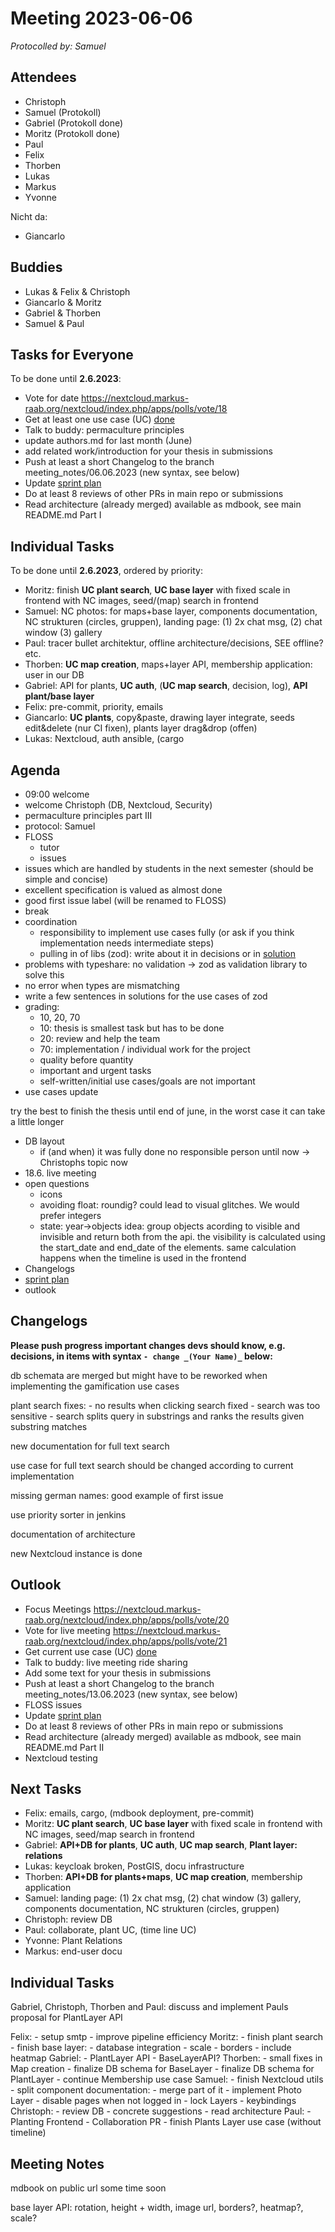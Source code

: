 # Meeting 2023-06-06

_Protocolled by: Samuel_

## Attendees

- Christoph
- Samuel (Protokoll)
- Gabriel (Protokoll done)
- Moritz (Protokoll done)
- Paul
- Felix
- Thorben
- Lukas
- Markus
- Yvonne

Nicht da:

- Giancarlo

## Buddies

- Lukas & Felix & Christoph
- Giancarlo & Moritz
- Gabriel & Thorben
- Samuel & Paul

## Tasks for Everyone

To be done until **2.6.2023**:

- Vote for date https://nextcloud.markus-raab.org/nextcloud/index.php/apps/polls/vote/18
- Get at least one use case (UC) [done](../usecases/README.md)
- Talk to buddy: permaculture principles
- update authors.md for last month (June)
- add related work/introduction for your thesis in submissions
- Push at least a short Changelog to the branch meeting_notes/06.06.2023 (new syntax, see below)
- Update [sprint plan](https://github.com/orgs/ElektraInitiative/projects/4/)
- Do at least 8 reviews of other PRs in main repo or submissions
- Read architecture (already merged) available as mdbook, see main README.md Part I

## Individual Tasks

To be done until **2.6.2023**, ordered by priority:

- Moritz: finish **UC plant search**, **UC base layer** with fixed scale in frontend with NC images, seed/(map) search in frontend
- Samuel: NC photos: for maps+base layer, components documentation, NC strukturen (circles, gruppen), landing page: (1) 2x chat msg, (2) chat window (3) gallery
- Paul: tracer bullet architektur, offline architecture/decisions, SEE offline? etc.
- Thorben: **UC map creation**, maps+layer API, membership application: user in our DB
- Gabriel: API for plants, **UC auth**, (**UC map search**, decision, log), **API plant/base layer**
- Felix: pre-commit, priority, emails
- Giancarlo: **UC plants**, copy&paste, drawing layer integrate, seeds edit&delete (nur CI fixen), plants layer drag&drop (offen)
- Lukas: Nextcloud, auth ansible, (cargo

## Agenda

- 09:00 welcome
- welcome Christoph (DB, Nextcloud, Security)
- permaculture principles part III
- protocol: Samuel
- FLOSS
  - tutor
  - issues
- issues which are handled by students in the next semester (should be simple and concise)
- excellent specification is valued as almost done
- good first issue label (will be renamed to FLOSS)
- break
- coordination
  - responsibility to implement use cases fully (or ask if you think implementation needs intermediate steps)
  - pulling in of libs (zod): write about it in decisions or in [solution](../architecture/04solution.md)
- problems with typeshare:
  no validation -> zod as validation library to solve this
- no error when types are mismatching
- write a few sentences in solutions for the use cases of zod
- grading:
  - 10, 20, 70
  - 10: thesis is smallest task but has to be done
  - 20: review and help the team
  - 70: implementation / individual work for the project
  - quality before quantity
  - important and urgent tasks
  - self-written/initial use cases/goals are not important
- use cases update

try the best to finish the thesis until end of june, in the worst case it can take a little longer

- DB layout
  - if (and when) it was fully done
    no responsible person until now -> Christophs topic now
- 18.6. live meeting
- open questions
  - icons
  - avoiding float: roundig? could lead to visual glitches. We would prefer integers
  - state: year->objects
    idea: group objects acording to visible and invisible and return both from the api.
    the visibility is calculated using the start_date and end_date of the elements.
    same calculation happens when the timeline is used in the frontend
- Changelogs
- [sprint plan](https://github.com/orgs/ElektraInitiative/projects/4/)
- outlook

## Changelogs

**Please push progress important changes devs should know, e.g. decisions, in items with syntax `- change _(Your Name)_` below:**

db schemata are merged but might have to be reworked when implementing the gamification use cases

plant search fixes: - no results when clicking search fixed - search was too sensitive - search splits query in substrings and ranks the results given substring matches

new documentation for full text search

use case for full text search should be changed according to current implementation

missing german names: good example of first issue

use priority sorter in jenkins

documentation of architecture

new Nextcloud instance is done

## Outlook

- Focus Meetings https://nextcloud.markus-raab.org/nextcloud/index.php/apps/polls/vote/20
- Vote for live meeting https://nextcloud.markus-raab.org/nextcloud/index.php/apps/polls/vote/21
- Get current use case (UC) [done](../usecases/README.md)
- Talk to buddy: live meeting ride sharing
- Add some text for your thesis in submissions
- Push at least a short Changelog to the branch meeting_notes/13.06.2023 (new syntax, see below)
- FLOSS issues
- Update [sprint plan](https://github.com/orgs/ElektraInitiative/projects/4/)
- Do at least 8 reviews of other PRs in main repo or submissions
- Read architecture (already merged) available as mdbook, see main README.md Part II
- Nextcloud testing

## Next Tasks

- Felix: emails, cargo, (mdbook deployment, pre-commit)
- Moritz: **UC plant search**, **UC base layer** with fixed scale in frontend with NC images, seed/map search in frontend
- Gabriel: **API+DB for plants**, **UC auth**, **UC map search**, **Plant layer: relations**
- Lukas: keycloak broken, PostGIS, docu infrastructure
- Thorben: **API+DB for plants+maps**, **UC map creation**, membership application
- Samuel: landing page: (1) 2x chat msg, (2) chat window (3) gallery, components documentation, NC strukturen (circles, gruppen)
- Christoph: review DB
- Paul: collaborate, plant UC, (time line UC)
- Yvonne: Plant Relations
- Markus: end-user docu

## Individual Tasks

Gabriel, Christoph, Thorben and Paul: discuss and implement Pauls proposal for PlantLayer API

Felix: - setup smtp - improve pipeline efficiency
Moritz: - finish plant search - finish base layer: - database integration - scale - borders - include heatmap
Gabriel: - PlantLayer API - BaseLayerAPI?
Thorben: - small fixes in Map creation - finalize DB schema for BaseLayer - finalize DB schema for PlantLayer - continue Membership use case
Samuel: - finish Nextcloud utils - split component documentation: - merge part of it - implement Photo Layer - disable pages when not logged in - lock Layers - keybindings
Christoph: - review DB - concrete suggestions - read architecture
Paul: - Planting Frontend - Collaboration PR - finish Plants Layer use case (without timeline)

## Meeting Notes

mdbook on public url some time soon

base layer API: rotation, height + width, image url, borders?, heatmap?, scale?
